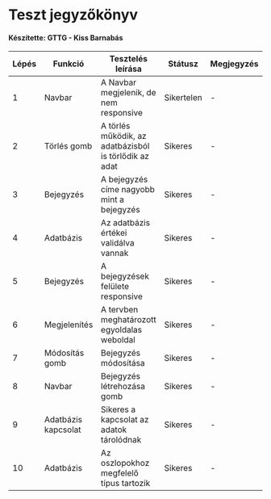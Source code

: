 # Teszt jegyzőkönyv
#### Készítette: GTTG - Kiss Barnabás

Lépés | Funkció | Tesztelés leírása | Státusz | Megjegyzés | Aláírás | Időpont
--- | --- | --- | --- | --- | --- | --- 
1 | Navbar | A Navbar megjelenik, de nem responsive | Sikertelen | - | Kiss Barnabás | 2022.10.12
2 | Törlés gomb | A törlés működik, az adatbázisból is törlődik az adat | Sikeres | - | Kiss Barnabás | 2022.10.12
3 | Bejegyzés | A bejegyzés címe nagyobb mint a bejegyzés | Sikeres | - | Kiss Barnabás | 2022.10.12
4 | Adatbázis | Az adatbázis értékei validálva vannak | Sikeres | - | Kiss Barnabás | 2022.10.12
5 | Bejegyzés  | A bejegyzések felülete responsive | Sikeres | - | Kiss Barnabás | 2022.10.12
6 | Megjelenítés | A tervben meghatározott egyoldalas weboldal | Sikeres | - | Kiss Barnabás | 2022.10.12
7 | Módosítás gomb | Bejegyzés módosítása | Sikeres | - | Kiss Barnabás | 2022.10.12
8 | Navbar | Bejegyzés létrehozása gomb | Sikeres | - | Kiss Barnabás | 2022.10.12
9 | Adatbázis kapcsolat | Sikeres a kapcsolat az adatok tárolódnak | Sikeres | - | Kiss Barnabás | 2022.10.12
10 | Adatbázis | Az oszlopokhoz megfelelő típus tartozik | Sikeres | - | Kiss Barnabás | 2022.10.12
